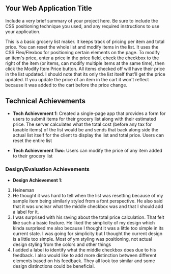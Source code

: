 ## Your Web Application Title
Include a very brief summary of your project here. Be sure to include the CSS positioning technique you used, and any required instructions to use your application.

This is a basic grocery list maker. It keeps track of pricing per item and total price. You can reset the whole list and modify items in the list. It uses the CSS Flex/Flexbox for positioning certain elements on the page. To modify an item's price, enter a price in the price field, check the checkbox to the right of the item (or items, can modify multiple items at the same time), then click the Modify Item Price button. All items checked off will have their price in the list updated. I should note that its only the list itself that'll get the price updated. If you update the price of an item in the cart it won't reflect because it was added to the cart before the price change.

## Technical Achievements
- **Tech Achievement 1**: Created a single-page app that provides a form for users to submit items for their grocery list along with their estimated price. The server calculates what the total cost (before any tax for taxable items) of the list would be and sends that back along side the actual list itself for the client to display the list and total price. Users can reset the entire list

- **Tech Achievement Two**: Users can modify the price of any item added to their grocery list

### Design/Evaluation Achievements
- **Design Achievement 1**: 
1. Heineman 
2. He thought it was hard to tell when the list was resetting because of my sample item being similarly styled from a font perspective. He also said that it was unclear what the middle checkbox was and that I should add a label for it. 
3. I was surprised with his raving about the total price calculation. That felt like such a basic feature. He liked the simplicity of my design which kinda surprised me also because I thought it was a little too simple in its current state. I was going for simplicity but I thought the current design is a little too simple. Most of ym styling was positioning, not actual design styling from the colors and other things
4. I added a label to identify what the middle checkbox does due to his feedback. I also would like to add more distinction between different elements based on his feedback. They all look too similar and some design distinctions could be beneficial.
